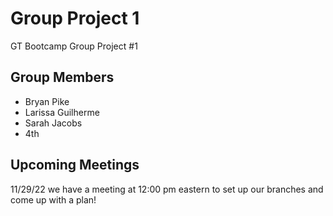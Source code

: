 # Group Project 1
GT Bootcamp Group Project #1

## Group Members
<ul>
  <li>Bryan Pike</li>
  <li>Larissa Guilherme</li>
  <li>Sarah Jacobs</li>
  <li>4th</li>
</ul>

## Upcoming Meetings
11/29/22 we have a meeting at 12:00 pm eastern to set up our branches and come up with a plan!
